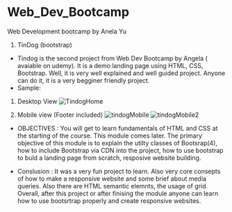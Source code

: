 # Web_Dev_Bootcamp
Web Development bootcamp by Anela Yu

1. TinDog (bootstrap)
- Tindog is the second project from Web Dev Bootcamp by Angela ( avaiable on udemy). It is a demo landing page using HTML, CSS, Bootstrap. Well, it is very well explained and well guided project. Anyone can do it, it is a very begginer friendly project. 
- Sample:
1. Desktop View
![TindogHome](https://user-images.githubusercontent.com/85868593/178149028-228757c7-cfab-424e-b44f-b2613d791561.png)

2. Mobile view (Footer included)
  ![tindogMobile](https://user-images.githubusercontent.com/85868593/178149066-c989c36b-f31f-4653-b8e1-47b79121d0f6.png)
  ![tindogMobile2](https://user-images.githubusercontent.com/85868593/178149073-e4ccf1d8-bb57-4adf-b17d-dbbda31709c4.png)


- OBJECTIVES : You will get to learn fundamentals of HTML and CSS at the starting of the course. This module comes later. The primary objective of this module is to explain the utilty classes of Bootsrap(4), how to include Bootstrap via CDN into the project, how to use bootstrap to buld a landing page from scratch, resposive website building.

- Conslusion : It was a very fun project to learn. Also very core consepts of how to make a responsive website and some brief about media queries. Also there are HTML semantic elemnts, the usage of grid. Overall, after this project or after finising the module anyone can learn how to use bootsrtrap properly and create responsive websites.
